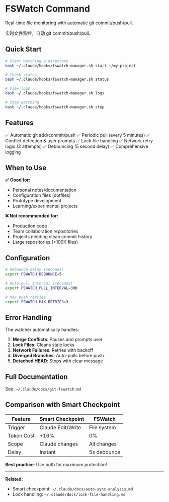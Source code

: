 # FSWatch Command

Real-time file monitoring with automatic git commit/push/pull.

实时文件监控，自动 git commit/push/pull。

## Quick Start

```bash
# Start watching a directory
bash ~/.claude/hooks/fswatch-manager.sh start ~/my-project

# Check status
bash ~/.claude/hooks/fswatch-manager.sh status

# View logs
bash ~/.claude/hooks/fswatch-manager.sh logs

# Stop watching
bash ~/.claude/hooks/fswatch-manager.sh stop
```

## Features

✅ Automatic git add/commit/push
✅ Periodic pull (every 5 minutes)
✅ Conflict detection & user prompts
✅ Lock file handling
✅ Network retry logic (3 attempts)
✅ Debouncing (5 second delay)
✅ Comprehensive logging

## When to Use

**✅ Good for:**
- Personal notes/documentation
- Configuration files (dotfiles)
- Prototype development
- Learning/experimental projects

**❌ Not recommended for:**
- Production code
- Team collaboration repositories
- Projects needing clean commit history
- Large repositories (>100K files)

## Configuration

```bash
# Debounce delay (seconds)
export FSWATCH_DEBOUNCE=5

# Auto-pull interval (seconds)
export FSWATCH_PULL_INTERVAL=300

# Max push retries
export FSWATCH_MAX_RETRIES=3
```

## Error Handling

The watcher automatically handles:

1. **Merge Conflicts**: Pauses and prompts user
2. **Lock Files**: Cleans stale locks
3. **Network Failures**: Retries with backoff
4. **Diverged Branches**: Auto-pulls before push
5. **Detached HEAD**: Stops with clear message

## Full Documentation

See: `~/.claude/docs/git-fswatch.md`

## Comparison with Smart Checkpoint

| Feature | Smart Checkpoint | FSWatch |
|---------|-----------------|---------|
| Trigger | Claude Edit/Write | File system |
| Token Cost | +16% | 0% |
| Scope | Claude changes | All changes |
| Delay | Instant | 5s debounce |

**Best practice**: Use both for maximum protection!

---

**Related**:
- Smart checkpoint: `~/.claude/docs/auto-sync-analysis.md`
- Lock handling: `~/.claude/docs/lock-file-handling.md`
